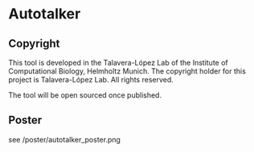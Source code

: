 # Autotalker

## Copyright
This tool is developed in the Talavera-López Lab of the Institute of Computational Biology, Helmholtz Munich. The copyright holder for this project is Talavera-López Lab. All rights reserved.

The tool will be open sourced once published.

## Poster
see /poster/autotalker_poster.png
